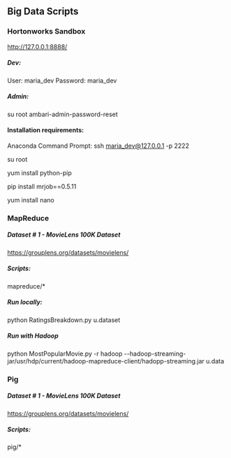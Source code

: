 ## Big Data Scripts

### Hortonworks Sandbox

http://127.0.0.1:8888/

##### Dev:
User:       maria_dev 
Password:   maria_dev

##### Admin:
su root 
ambari-admin-password-reset


#### Installation requirements:

Anaconda Command Prompt:
ssh maria_dev@127.0.0.1 -p 2222

su root

yum install python-pip

pip install mrjob==0.5.11

yum install nano

### MapReduce

##### Dataset # 1 - MovieLens 100K Dataset
https://grouplens.org/datasets/movielens/

##### Scripts:
mapreduce/*

##### Run locally:
python RatingsBreakdown.py u.dataset

##### Run with Hadoop 
python MostPopularMovie.py -r hadoop --hadoop-streaming-jar/usr/hdp/current/hadoop-mapreduce-client/hadopp-streaming.jar u.data


### Pig


##### Dataset # 1 - MovieLens 100K Dataset
https://grouplens.org/datasets/movielens/


##### Scripts:
pig/*

